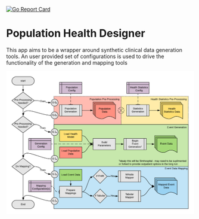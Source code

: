 [flow]:  docs/assets/phd-flow.png

[![Go Report Card](https://goreportcard.com/badge/github.com/JulieWinters/population-health-designer)](https://goreportcard.com/report/github.com/JulieWinters/population-health-designer)

# Population Health Designer
This app aims to be a wrapper around synthetic clinical data generation tools. 
An user provided set of configurations is used to drive the functionality of the generation and mapping tools

![Application Flow][flow]
